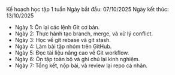 Kế hoạch học tập 1 tuần
Ngày bắt đầu: 07/10/2025
Ngày kết thúc: 13/10/2025

- Ngày 1: Ôn lại các lệnh Git cơ bản.
- Ngày 2: Thực hành tạo branch, merge, và xử lý conflict.
- Ngày 3: Học về git rebase và git stash.
- Ngày 4: Làm bài tập nhóm trên GitHub.
- Ngày 5: Đọc tài liệu nâng cao về Git workflow.
- Ngày 6: Ôn tập toàn bộ và ghi chú lại kinh nghiệm.
- Ngày 7: Tổng kết, nộp bài, và review lại repo cá nhân.
